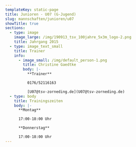 ```yaml
---
templateKey: static-page
title: Junioren - U07 (G-Jugend)
slug: mannschaften/junioren/u07
showTitle: true
sections:
  - type: image
    image_large: /img/190913_tsv_100jahre_5x3m_logo-2.png
    title: Jahrgang 2015
  - type: image_text_small
    title: Trainer
    info:
      - image_small: /img/default_person-1.png
        title: Christine Gaedtke
        body: |-
          **Trainer**

          0176/52116163

          [U07@tsv-zorneding.de](U07@tsv-zorneding.de)
  - type: body
    title: Trainingszeiten
    body: |-
      **Montag**

      17:00-18:00 Uhr

      **Donnerstag**

      17:00-18:00 Uhr
---
```

